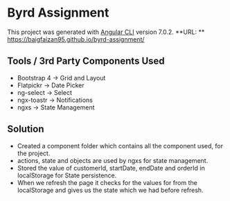 # Byrd Assignment

This project was generated with [Angular CLI](https://github.com/angular/angular-cli) version 7.0.2.
**URL: ** https://baigfaizan95.github.io/byrd-assignment/

## Tools / 3rd Party Components Used

* Bootstrap 4 -> Grid and Layout
* Flatpickr -> Date Picker
* ng-select -> Select
* ngx-toastr -> Notifications
* ngxs -> State Management

## Solution

- Created a component folder which contains all the component used, for the project.
- actions, state and objects are used by ngxs for state management.
- Stored the value of customerId, startDate, endDate and orderId in localStorage for State persistence.
- When we refresh the page it checks for the values for from the localStorage and gives us the state which we had before refresh.
